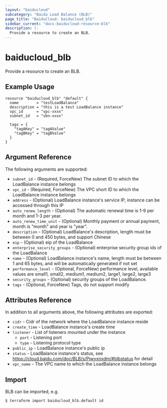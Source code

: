 ```yaml
---
layout: "baiducloud"
subcategory: "Baidu Load Balance (BLB)"
page_title: "BaiduCloud: baiducloud_blb"
sidebar_current: "docs-baiducloud-resource-blb"
description: |-
  Provide a resource to create an BLB.
---
```


# baiducloud_blb

Provide a resource to create an BLB.

## Example Usage

```hcl
resource "baiducloud_blb" "default" {
  name        = "testLoadBalance"
  description = "this is a test LoadBalance instance"
  vpc_id      = "vpc-xxxx"
  subnet_id   = "sbn-xxxx"

  tags = {
    "tagAKey" = "tagAValue"
    "tagBKey" = "tagBValue"
  }
}
```

## Argument Reference

The following arguments are supported:

* `subnet_id` - (Required, ForceNew) The subnet ID to which the LoadBalance instance belongs
* `vpc_id` - (Required, ForceNew) The VPC short ID to which the LoadBalance instance belongs
* `address` - (Optional) LoadBalance instance's service IP, instance can be accessed through this IP
* `auto_renew_length` - (Optional) The automatic renewal time is 1-9 per month and 1-3 per year.
* `auto_renew_time_unit` - (Optional) Monthly payment or annual payment, month is "month" and year is "year".
* `description` - (Optional) LoadBalance's description, length must be between 0 and 450 bytes, and support Chinese
* `eip` - (Optional) eip of the LoadBalance
* `enterprise_security_groups` - (Optional) enterprise security group ids of the LoadBalance
* `name` - (Optional) LoadBalance instance's name, length must be between 1 and 65 bytes, and will be automatically generated if not set
* `performance_level` - (Optional, ForceNew) performance level, available values are small1, small2, medium1, medium2, large1, large2, large3
* `security_groups` - (Optional) security groups of the LoadBalance.
* `tags` - (Optional, ForceNew) Tags, do not support modify

## Attributes Reference

In addition to all arguments above, the following attributes are exported:

* `cidr` - Cidr of the network where the LoadBalance instance reside
* `create_time` - LoadBalance instance's create time
* `listener` - List of listeners mounted under the instance
  * `port` - Listening port
  * `type` - Listening protocol type
* `public_ip` - LoadBalance instance's public ip
* `status` - LoadBalance instance's status, see https://cloud.baidu.com/doc/BLB/s/Pjwvxnxdm/#blbstatus for detail
* `vpc_name` - The VPC name to which the LoadBalance instance belongs


## Import

BLB can be imported, e.g.

```hcl
$ terraform import baiducloud_blb.default id
```

